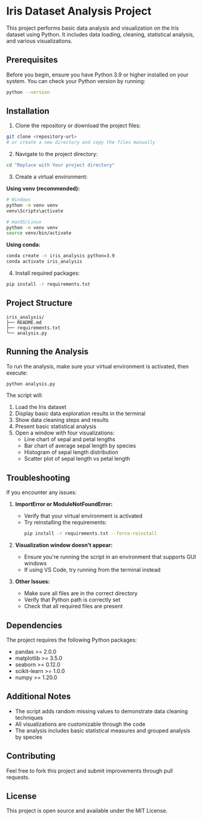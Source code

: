 # Iris Dataset Analysis Project

This project performs basic data analysis and visualization on the Iris dataset using Python. It includes data loading, cleaning, statistical analysis, and various visualizations.

## Prerequisites

Before you begin, ensure you have Python 3.9 or higher installed on your system. You can check your Python version by running:
```bash
python --version
```

## Installation

1. Clone the repository or download the project files:
```bash
git clone <repository-url>
# or create a new directory and copy the files manually
```

2. Navigate to the project directory:
```bash
cd "Replace with Your project directory"
```

3. Create a virtual environment:

**Using venv (recommended):**
```bash
# Windows
python -m venv venv
venv\Scripts\activate

# macOS/Linux
python -m venv venv
source venv/bin/activate
```

**Using conda:**
```bash
conda create -n iris_analysis python=3.9
conda activate iris_analysis
```

4. Install required packages:
```bash
pip install -r requirements.txt
```

## Project Structure
```
iris_analysis/
├── README.md
├── requirements.txt
└── analysis.py
```

## Running the Analysis

To run the analysis, make sure your virtual environment is activated, then execute:
```bash
python analysis.py
```

The script will:
1. Load the Iris dataset
2. Display basic data exploration results in the terminal
3. Show data cleaning steps and results
4. Present basic statistical analysis
5. Open a window with four visualizations:
   - Line chart of sepal and petal lengths
   - Bar chart of average sepal length by species
   - Histogram of sepal length distribution
   - Scatter plot of sepal length vs petal length

## Troubleshooting

If you encounter any issues:

1. **ImportError or ModuleNotFoundError:**
   - Verify that your virtual environment is activated
   - Try reinstalling the requirements:
     ```bash
     pip install -r requirements.txt --force-reinstall
     ```

2. **Visualization window doesn't appear:**
   - Ensure you're running the script in an environment that supports GUI windows
   - If using VS Code, try running from the terminal instead

3. **Other Issues:**
   - Make sure all files are in the correct directory
   - Verify that Python path is correctly set
   - Check that all required files are present

## Dependencies

The project requires the following Python packages:
- pandas >= 2.0.0
- matplotlib >= 3.5.0
- seaborn >= 0.12.0
- scikit-learn >= 1.0.0
- numpy >= 1.20.0

## Additional Notes

- The script adds random missing values to demonstrate data cleaning techniques
- All visualizations are customizable through the code
- The analysis includes basic statistical measures and grouped analysis by species

## Contributing

Feel free to fork this project and submit improvements through pull requests.

## License

This project is open source and available under the MIT License.